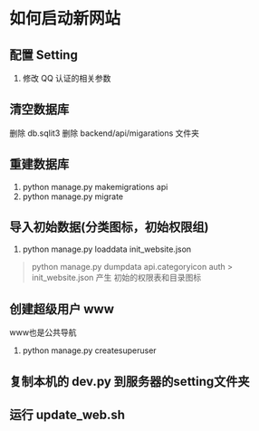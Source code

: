 # 如何启动新网站

## 配置 Setting
1. 修改 QQ 认证的相关参数

## 清空数据库
删除 db.sqlit3
删除 backend/api/migarations 文件夹

## 重建数据库
1. python manage.py makemigrations api
2. python manage.py migrate

## 导入初始数据(分类图标，初始权限组)
1. python manage.py loaddata init_website.json
> python manage.py dumpdata api.categoryicon auth > init_website.json
> 产生 初始的权限表和目录图标

## 创建超级用户 www
www也是公共导航
1. python manage.py createsuperuser

## 复制本机的 dev.py 到服务器的setting文件夹
## 运行 update_web.sh
